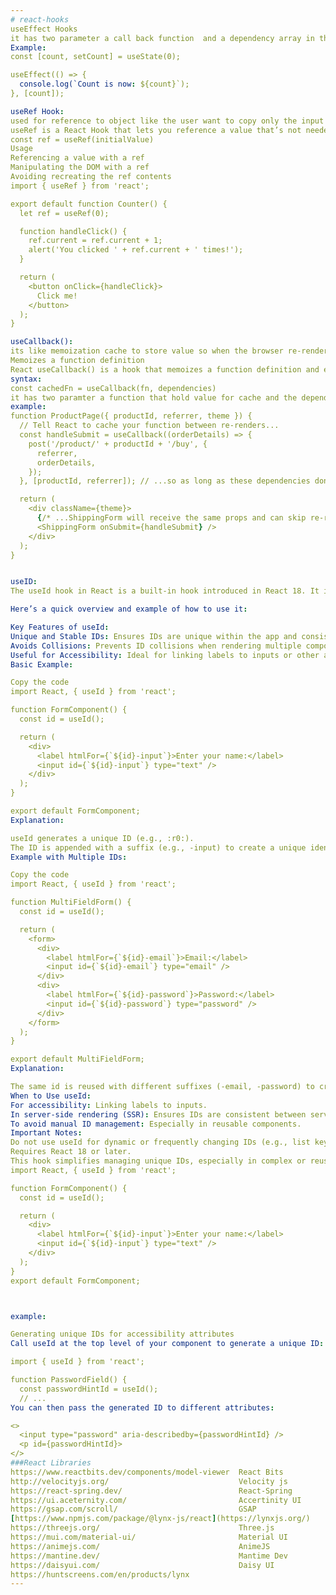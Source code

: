 ```yaml
---
# react-hooks
useEffect Hooks 
it has two parameter a call back function  and a dependency array in this hooks we pass things in it if there is change in these function that you  would write in the useEffect if you doing anything to these then useEffect update the page  if there is any chnge in the useEFect a function are variable that are defined in the useEffect it update the page.
Example:
const [count, setCount] = useState(0);

useEffect(() => {
  console.log(`Count is now: ${count}`);
}, [count]);

useRef Hook:
used for reference to object like the user want to copy only the input text so the input and the copy button are not joint so if the copy button its on the end of the page we reference the input value we pass a variable reference that we define for useRef and in the button we call a function like onclick =copyimage so the input referecne the  we an use the useRef hook in callback 
useRef is a React Hook that lets you reference a value that’s not needed for rendering.
const ref = useRef(initialValue)
Usage
Referencing a value with a ref
Manipulating the DOM with a ref
Avoiding recreating the ref contents
import { useRef } from 'react';

export default function Counter() {
  let ref = useRef(0);

  function handleClick() {
    ref.current = ref.current + 1;
    alert('You clicked ' + ref.current + ' times!');
  }

  return (
    <button onClick={handleClick}>
      Click me!
    </button>
  );
}

useCallback():
its like memoization cache to store value so when the browser re-render it contain some values
Memoizes a function definition
React useCallback() is a hook that memoizes a function definition and ensures its referential integrity between re-renders of a React component. It works by accepting the function as an argument, memoizing it, and then returning the memoized function.
syntax:
const cachedFn = useCallback(fn, dependencies)
it has two paramter a function that hold value for cache and the dependency variable when these variable changes the cache also change
example:
function ProductPage({ productId, referrer, theme }) {
  // Tell React to cache your function between re-renders...
  const handleSubmit = useCallback((orderDetails) => {
    post('/product/' + productId + '/buy', {
      referrer,
      orderDetails,
    });
  }, [productId, referrer]); // ...so as long as these dependencies don't change...

  return (
    <div className={theme}>
      {/* ...ShippingForm will receive the same props and can skip re-rendering */}
      <ShippingForm onSubmit={handleSubmit} />
    </div>
  );
}


useID:
The useId hook in React is a built-in hook introduced in React 18. It is used to generate unique IDs that are stable across server and client rendering, making it particularly useful for accessibility attributes like id and htmlFor in forms or other components.

Here’s a quick overview and example of how to use it:

Key Features of useId:
Unique and Stable IDs: Ensures IDs are unique within the app and consistent between server and client.
Avoids Collisions: Prevents ID collisions when rendering multiple components.
Useful for Accessibility: Ideal for linking labels to inputs or other accessibility-related attributes.
Basic Example:

Copy the code
import React, { useId } from 'react';

function FormComponent() {
  const id = useId();

  return (
    <div>
      <label htmlFor={`${id}-input`}>Enter your name:</label>
      <input id={`${id}-input`} type="text" />
    </div>
  );
}

export default FormComponent;
Explanation:

useId generates a unique ID (e.g., :r0:).
The ID is appended with a suffix (e.g., -input) to create a unique identifier for the input field.
Example with Multiple IDs:

Copy the code
import React, { useId } from 'react';

function MultiFieldForm() {
  const id = useId();

  return (
    <form>
      <div>
        <label htmlFor={`${id}-email`}>Email:</label>
        <input id={`${id}-email`} type="email" />
      </div>
      <div>
        <label htmlFor={`${id}-password`}>Password:</label>
        <input id={`${id}-password`} type="password" />
      </div>
    </form>
  );
}

export default MultiFieldForm;
Explanation:

The same id is reused with different suffixes (-email, -password) to create unique IDs for multiple fields.
When to Use useId:
For accessibility: Linking labels to inputs.
In server-side rendering (SSR): Ensures IDs are consistent between server and client.
To avoid manual ID management: Especially in reusable components.
Important Notes:
Do not use useId for dynamic or frequently changing IDs (e.g., list keys). Use useState or other methods for such cases.
Requires React 18 or later.
This hook simplifies managing unique IDs, especially in complex or reusable components!
import React, { useId } from 'react';

function FormComponent() {
  const id = useId();

  return (
    <div>
      <label htmlFor={`${id}-input`}>Enter your name:</label>
      <input id={`${id}-input`} type="text" />
    </div>
  );
}
export default FormComponent;



example:

Generating unique IDs for accessibility attributes 
Call useId at the top level of your component to generate a unique ID:

import { useId } from 'react';

function PasswordField() {
  const passwordHintId = useId();
  // ...
You can then pass the generated ID to different attributes:

<>
  <input type="password" aria-describedby={passwordHintId} />
  <p id={passwordHintId}>
</>
###React Libraries
https://www.reactbits.dev/components/model-viewer  React Bits 
http://velocityjs.org/                             Velocity js
https://react-spring.dev/                          React-Spring
https://ui.aceternity.com/                         Accertinity UI
https://gsap.com/scroll/                           GSAP
[https://www.npmjs.com/package/@lynx-js/react](https://lynxjs.org/)       LYNX
https://threejs.org/                               Three.js
https://mui.com/material-ui/                       Material UI
https://animejs.com/                               AnimeJS
https://mantine.dev/                               Mantime Dev
https://daisyui.com/                               Daisy UI
https://huntscreens.com/en/products/lynx
---
```

